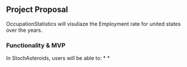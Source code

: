 ## Project Proposal

OccupationStatistics will visuliaze the Employment rate for united states over the years.

### Functionality & MVP
 In StochAsteroids, users will be able to:
* 
* 

